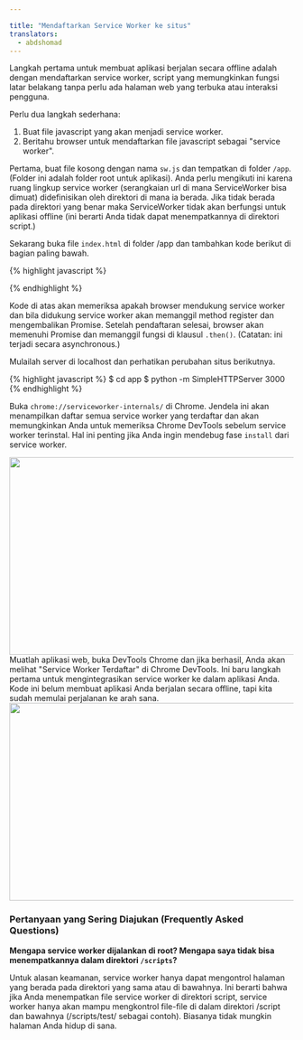 ```yaml
---

title: "Mendaftarkan Service Worker ke situs"
translators:
  - abdshomad
---
```


Langkah pertama untuk membuat aplikasi berjalan secara offline adalah dengan mendaftarkan service worker, script yang memungkinkan fungsi latar belakang tanpa perlu ada halaman web yang terbuka atau interaksi pengguna.

Perlu dua langkah sederhana:

1. Buat file javascript yang akan menjadi service worker.
1. Beritahu browser untuk mendaftarkan file javascript sebagai "service worker".

Pertama, buat file kosong dengan nama `sw.js` dan tempatkan di folder `/app`. (Folder ini
adalah folder root untuk aplikasi). Anda perlu mengikuti ini karena ruang lingkup
service worker (serangkaian url di mana ServiceWorker bisa dimuat) 
didefinisikan oleh direktori di mana ia berada. Jika tidak berada pada direktori yang benar
maka ServiceWorker tidak akan berfungsi untuk aplikasi offline (ini berarti 
Anda tidak dapat menempatkannya di direktori script.)

Sekarang buka file `index.html` di folder /app dan tambahkan kode berikut di bagian paling bawah.

{% highlight javascript %}
<script>
if('serviceWorker' in navigator) {
  navigator.serviceWorker
           .register('/sw.js')
           .then(function() { console.log("Service Worker Terdaftar!"); });
}
</script>
{% endhighlight %}

Kode di atas akan memeriksa apakah browser mendukung service worker dan bila didukung
service worker akan memanggil method register dan mengembalikan Promise. Setelah pendaftaran
selesai, browser akan memenuhi Promise dan memanggil fungsi di klausul
`.then()`. (Catatan: ini terjadi secara asynchronous.)

Mulailah server di localhost dan perhatikan perubahan situs berikutnya.

{% highlight javascript %}
$ cd app
$ python -m SimpleHTTPServer 3000
{% endhighlight %}

Buka `chrome://serviceworker-internals/` di Chrome. Jendela ini akan menampilkan daftar
semua service worker yang terdaftar dan akan memungkinkan Anda untuk memeriksa Chrome DevTools 
sebelum service worker terinstal. Hal ini penting jika Anda ingin
mendebug fase `install` dari service worker.

<img src="images/image02.png" width="624" height="350" />  
Muatlah aplikasi web, buka DevTools Chrome dan jika berhasil, Anda akan melihat "Service Worker 
Terdaftar" di Chrome DevTools. Ini baru langkah pertama untuk mengintegrasikan 
service worker ke dalam aplikasi Anda. Kode ini belum membuat aplikasi Anda berjalan secara offline, tapi kita
sudah memulai perjalanan ke arah sana.

<img src="images/image03.png" width="624" height="350" />
  
### Pertanyaan yang Sering Diajukan (Frequently Asked Questions)

**Mengapa service worker dijalankan di root? Mengapa saya tidak bisa menempatkannya dalam direktori `/scripts`?**

Untuk alasan keamanan, service worker hanya dapat mengontrol halaman yang 
berada pada direktori yang sama atau di bawahnya. Ini berarti bahwa jika Anda menempatkan
file service worker di direktori script, service worker hanya akan mampu 
mengkontrol file-file di dalam direktori /script dan bawahnya (/scripts/test/ 
sebagai contoh). Biasanya tidak mungkin halaman Anda hidup di sana.



